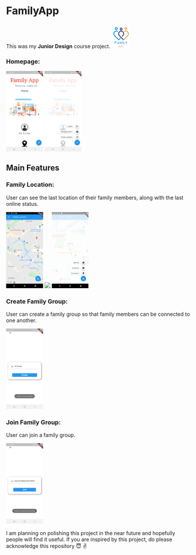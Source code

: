 # FamilyApp

This was my **Junior Design** course project.
<img src="assets/mainlogo.png" width=10%>

### Homepage:
<img src="assets/homepage.jpg" width=20%>
<img src="assets/homepage_options.jpg" width=20%>

## Main Features

### Family Location:

User can see the last location of their family members, along with the last online status.

<img src="assets/location.png" width=20%>
<img src="assets/famloc.bmp" width=20%>

<img src="assets/location_options.png" width=20%>

### Create Family Group:

User can create a family group so that family members can be connected to one another.

<img src="assets/famcreate.jpg" width=20%>

### Join Family Group:

User can join a family group.

<img src="assets/famjoin.jpg" width=20%>

I am planning on polishing this project in the near future and hopefully people will find it useful.
If you are inspired by this project, do please acknowledge this repository :innocent: :v:
